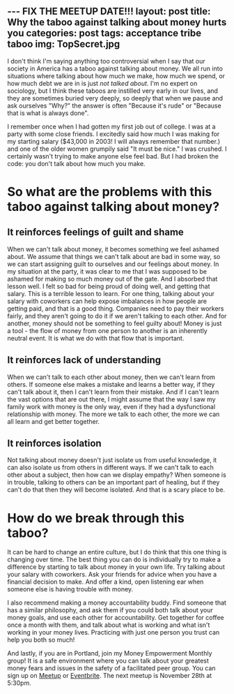 --- FIX THE MEETUP DATE!!!
layout: post
title: Why the taboo against talking about money hurts you
categories: post
tags: acceptance tribe taboo 
img: TopSecret.jpg
---

I don't think I'm saying anything too controversial when I say that our society in America has a taboo against talking about money. We all run into situations where talking about how much we make, how much we spend, or how much debt we are in is just *not talked about*. I'm no expert on sociology, but I think these taboos are instilled very early in our lives, and they are sometimes buried very deeply, so deeply that when we pause and ask ourselves "Why?" the answer is often "Because it's rude" or "Because that is what is always done".

<!--more--> 

I remember once when I had gotten my first job out of college. I was at a party with some close friends. I excitedly said how much I was making for my starting salary ($43,000 in 2003! I will always remember that number.) and one of the older women grumpily said "It must be nice." I was crushed. I certainly wasn't trying to make anyone else feel bad. But I had broken the code: you don't talk about how much you make.

# So what are the problems with this taboo against talking about money?

## It reinforces feelings of guilt and shame
When we can't talk about money, it becomes something we feel ashamed about. We assume that things we can't talk about are bad in some way, so we can start assigning guilt to ourselves and our feelings about money. In my situation at the party, it was clear to me that I was supposed to be ashamed for making so much money out of the gate. And I absorbed that lesson well. I felt so bad for being proud of doing well, and getting that salary. This is a terrible lesson to learn. For one thing, talking about your salary with coworkers can help expose imbalances in how people are getting paid, and that is a good thing. Companies need to pay their workers fairly, and they aren't going to do it if we aren't talking to each other. And for another, money should not be something to feel guilty about! Money is just a tool - the flow of money from one person to another is an inherently neutral event. It is what we do with that flow that is important.

## It reinforces lack of understanding
When we can't talk to each other about money, then we can't learn from others. If someone else makes a mistake and learns a better way, if they can't talk about it, then I can't learn from their mistake. And if I can't learn the vast options that are out there, I might assume that the way I saw my family work with money is the only way, even if they had a dysfunctional relationship with money. The more we talk to each other, the more we can all learn and get better together.

## It reinforces isolation
Not talking about money doesn't just isolate us from useful knowledge, it can also isolate us from others in different ways. If we can't talk to each other about a subject, then how can we display empathy? When someone is in trouble, talking to others can be an important part of healing, but if they can't do that then they will become isolated. And that is a scary place to be. 

# How do we break through this taboo?
It can be hard to change an entire culture, but I do think that this one thing is changing over time. The best thing you can do is individually try to make a difference by starting to talk about money in your own life. Try talking about your salary with coworkers. Ask your friends for advice when you have a financial decision to make. And offer a kind, open listening ear when someone else is having trouble with money.

I also recommend making a money accountability buddy. Find someone that has a similar philosophy, and ask them if you could both talk about your money goals, and use each other for accountability. Get together for coffee once a month with them, and talk about what is working and what isn't working in your money lives. Practicing with just one person you trust can help you both so much!

And lastly, if you are in Portland, join my Money Empowerment Monthly group! It is a safe environment where you can talk about your greatest money fears and issues in the safety of a facilitated peer group. You can sign up on [Meetup](https://www.meetup.com/Money-Empowerment-Monthly/) or [Eventbrite](https://www.eventbrite.com/e/money-empowerment-monthly-tickets-52066447145). The next meetup is November 28th at 5:30pm.